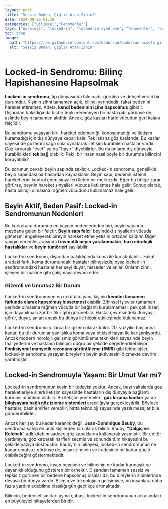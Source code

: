 ```yaml
---
layout: post
title: "Sessiz Beden, Çığlık Atan Zihin!"
date: 2024-09-26 01:28
categories: ["Bilimsel","Fenomenler"]
tags: ["noroloji", "locked-in", "locked-in-syndrome", "fenomenler", "psikoloji"]
toc: true
image:
  path: "https://raw.githubusercontent.com/badursun/badursun-assets.github.io/refs/heads/main/img/locked-in-syndrome-66eea9d5bb2aa.webp"
  alt: "Sessiz Beden, Çığlık Atan Zihin"
---
```


# Locked-in Sendromu: Bilinç Hapishanesine Hapsolmak

**Locked-in sendromu**, tıp dünyasında bile nadir görülen ve dehşet verici bir durumdur. Kişinin zihni tamamen açık, bilinci yerindedir, fakat bedenini hareket ettiremez. Adeta, **kendi bedeninin içine hapsolmuş** gibidir. Dışarıdan bakıldığında hiçbir tepki veremeyen bir hasta gibi görünse de, aslında beyin tamamen aktiftir. Ancak, göz kasları hariç vücudun geri kalanı felçlidir. 

Bu sendromu yaşayan biri, hareket edemediği, konuşamadığı ve iletişim kuramadığı için dış dünyaya kapalı kalır. Tek istisna göz kaslarıdır. Bu kaslar sayesinde gözlerini sağa sola oynatarak iletişim kurabilen hastalar vardır. Göz kırparak "evet" ya da "hayır" diyebilirler. Bu da onların dış dünyayla kurabildikleri **tek bağ** olabilir. Peki, bir insan nasıl böyle bir durumda bilincini koruyabilir?

Bu sorunun cevabı beyin sapında saklıdır. Locked-in sendromu, genellikle beyin sapındaki bir hasardan kaynaklanır. Beyin sapı, bedenin istemli hareketlerini kontrol eden sinyalleri ileten bir merkezdir. Eğer bu bölge zarar görürse, beynin hareket sinyalleri vücuda iletilemez hale gelir. Sonuç olarak, hasta bilinçli olmasına rağmen vücudunu kullanamaz hale gelir.

## Beyin Aktif, Beden Pasif: Locked-in Sendromunun Nedenleri

Bu korkutucu durumun en yaygın nedenlerinden biri, beyin sapında meydana gelen bir felçtir. **Beyin sapı felci**, beyindeki sinyallerin vücuda gitmesini engelleyerek bireyin hareket etme yetisini ortadan kaldırır. Diğer yaygın nedenler arasında **travmatik beyin yaralanmaları**, **bazı nörolojik hastalıklar** ve **beyin tümörleri** sayılabilir.

Locked-in sendromu, dışarıdan bakıldığında koma ile karıştırılabilir. Fakat aradaki fark, koma durumundaki hastalar bilinçsizdir, oysa locked-in sendromundaki hastalar her şeyi duyar, hisseder ve anlar. Onların zihni, işleyen bir makine gibi çalışmaya devam eder.

### Gizemli ve Umutsuz Bir Durum

Locked-in sendromunun en ürkütücü yanı, kişinin **kendini tamamen farkında olarak hapsolmuş hissetmesi** olabilir. Zihinsel işlevler tamamen yerinde olmasına rağmen vücutla bir bağlantı kurulamaması, pek çok insan için dayanılması zor bir fikir gibi görünebilir. Hasta, çevresindeki dünyayı görür, duyar, anlar; ancak bu dünya ile hiçbir etkileşimde bulunamaz.

Locked-in sendromu yıllarca bir gizem olarak kaldı. 20. yüzyılın başlarına kadar, bu tür durumlar yanlışlıkla koma veya bitkisel hayat ile karıştırılıyordu. Ancak modern nöroloji, gelişmiş görüntüleme teknikleri sayesinde beyin faaliyetlerini ve hastanın bilincini doğru bir şekilde değerlendirebiliyor. **Fonksiyonel manyetik rezonans görüntüleme (fMRI)** gibi teknolojiler, locked-in sendromu yaşayan bireylerin beyin aktivitesini ölçmekte devrim yaratmıştır.

## Locked-in Sendromuyla Yaşam: Bir Umut Var mı?

Locked-in sendromunun kesin bir tedavisi yoktur. Ancak, bazı vakalarda göz hareketleriyle sınırlı iletişim sayesinde hastaların dış dünyayla bağlantı kurması mümkün olabilir. Bu iletişim yöntemleri, **göz kırpma kodları** ya da **bilgisayara bağlı göz izleme sistemleri** aracılığıyla gerçekleştirilir. Böylece hastalar, basit emirler verebilir, hatta teknoloji sayesinde yazılı mesajlar bile gönderebilirler.

Ancak her şey bu kadar karanlık değil. **Jean-Dominique Bauby**, bu sendroma sahip en ünlü kişilerden biri olarak bilinir. Bauby, **"Dalgıç ve Kelebek"** adlı kitabını sadece göz kapaklarını kullanarak yazmıştır. Bir editör yardımıyla, göz kırparak harfleri seçmiş ve sonunda tüm hikayesini bu şekilde yazıya dökmüştür. Bauby'nin hikayesi, locked-in sendromunun ne kadar umutsuz görünse de, insan zihninin ve iradesinin ne kadar güçlü olabileceğini göstermektedir.

Locked-in sendromu, insan beyninin ve bilincinin ne kadar karmaşık ve dayanıklı olduğunu gösteren bir örnektir. Dışarıdan tamamen sessiz ve tepkisiz görünen bir bedene hapsolmuş olsalar da, bu bireylerin zihinlerinde devasa bir dünya vardır. Bilimin ve teknolojinin gelişimiyle, bu insanlara daha fazla yardım edebilme olasılığı gün geçtikçe artmaktadır.

Bilincin, bedensel sınırları aşma çabası, locked-in sendromunun arkasındaki en büyüleyici hikayelerden biridir.